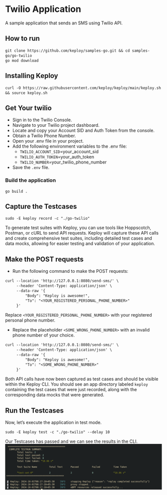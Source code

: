 # Twilio Application
A sample application that sends an SMS using Twilio API.

## How to run
```
git clone https://github.com/keploy/samples-go.git && cd samples-go/go-twilio
go mod download

```

## Installing Keploy

```
curl -O https://raw.githubusercontent.com/keploy/keploy/main/keploy.sh && source keploy.sh
```

## Get Your twilio
- Sign in to the Twilio Console.
- Navigate to your Twilio project dashboard.
- Locate and copy your Account SID and Auth Token from the console.
- Obtain a Twilio Phone Number.
- Open your .env file in your project.
- Add the following environment variables to the .env file:
    - `TWILIO_ACCOUNT_SID`=your_account_sid
    - `TWILIO_AUTH_TOKEN`=your_auth_token
    - `TWILIO_NUMBER`=your_twilio_phone_number
- Save the `.env` file.

### Build the application
```
go build .
```

## Capture the Testcases
```
sudo -E keploy record -c "./go-twilio"
```
To generate test suites with Keploy, you can use tools like Hoppscotch, Postman, or cURL to send API requests. Keploy will capture these API calls and create comprehensive test suites, including detailed test cases and data mocks, allowing for easier testing and validation of your application.

## Make the POST requests
- Run the following command to make the POST requests:
```
curl --location 'http://127.0.0.1:8080/send-sms/' \
     --header 'Content-Type: application/json' \
     --data-raw '{
         "Body": "Keploy is awesome!",
         "To": "<YOUR_REGISTERED_PERSONAL_PHONE_NUMBER>"
     }'
```
Replace `<YOUR_REGISTERED_PERSONAL_PHONE_NUMBER>` with your registered personal phone number.

- Replace the placeholder `<SOME_WRONG_PHONE_NUMBER>` with an invalid phone number of your choice.
```
curl --location 'http://127.0.0.1:8080/send-sms/' \
     --header 'Content-Type: application/json' \
     --data-raw '{
         "Body": "Keploy is awesome!",
         "To": "<SOME_WRONG_PHONE_NUMBER>"
     }'
```
Both API calls have now been captured as test cases and should be visible within the Keploy CLI. You should see an app directory labeled `keploy` containing the test cases that were just recorded, along with the corresponding data mocks that were generated.


## Run the Testcases
Now, let’s execute the application in test mode.
```
sudo -E keploy test -c "./go-twilio" --delay 10
```
Our Testcases has passed and we can see the results in the CLI.
![Alt text](images/image.png)


     
